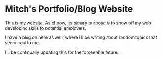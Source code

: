 # Mitch's Portfolio/Blog Website

This is my website. As of now, its pimary purpose is to show off my web developing skills to potential employers.

I have a blog on here as well, where I'll be writing about random topics that seem cool to me.

I'll be continually updating this for the forseeable future.